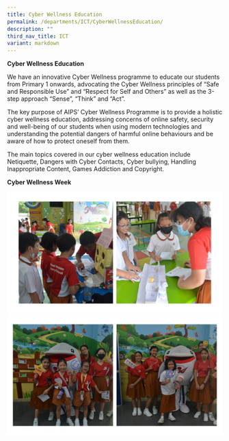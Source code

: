```yaml
---
title: Cyber Wellness Education
permalink: /departments/ICT/CyberWellnessEducation/
description: ""
third_nav_title: ICT
variant: markdown
---
```

**Cyber Wellness Education**

We have an innovative Cyber Wellness programme to educate our students from Primary 1 onwards, advocating the Cyber Wellness principles of “Safe and Responsible Use” and “Respect for Self and Others” as well as the 3-step approach “Sense”, “Think” and “Act”.

The key purpose of AIPS’ Cyber Wellness Programme is to provide a holistic cyber wellness education, addressing concerns of online safety, security and well-being of our students when using modern technologies and understanding the potential dangers of harmful online behaviours and be aware of how to protect oneself from them.

The main topics covered in our cyber wellness education include Netiquette, Dangers with Cyber Contacts, Cyber bullying, Handling Inappropriate Content, Games Addiction and Copyright.

**Cyber Wellness Week**

![](/images/cyberwellness%201%202023.JPG)
![](/images/cyberwellness%202%202023.JPG)

